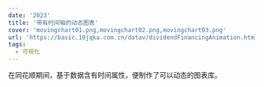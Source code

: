 ```yaml
---
date: '2023'
title: '带有时间轴的动态图表'
cover: 'movingchart01.png,movingchart02.png,movingchart03.png'
url: 'https://basic.10jqka.com.cn/datav/dividendFinancingAnimation.html?code=300033'
tags:
  - 可视化
---
```


在同花顺期间，基于数据含有时间属性，便制作了可以动态的图表库。
